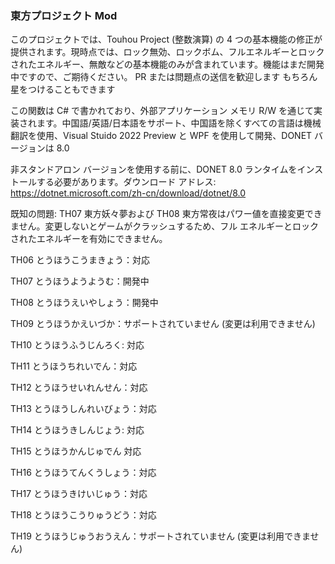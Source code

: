 ### 東方プロジェクト Mod
このプロジェクトでは、Touhou Project (整数演算) の 4 つの基本機能の修正が提供されます。現時点では、ロック無効、ロックボム、フルエネルギーとロックされたエネルギー、無敵などの基本機能のみが含まれています。機能はまだ開発中ですので、ご期待ください。 PR または問題点の送信を歓迎します もちろん星をつけることもできます

この関数は C# で書かれており、外部アプリケーション メモリ R/W を通じて実装されます。中国語/英語/日本語をサポート、中国語を除くすべての言語は機械翻訳を使用、Visual Stuido 2022 Preview と WPF を使用して開発、DONET バージョンは 8.0

非スタンドアロン バージョンを使用する前に、DONET 8.0 ランタイムをインストールする必要があります。ダウンロード アドレス: https://dotnet.microsoft.com/zh-cn/download/dotnet/8.0

既知の問題: TH07 東方妖々夢および TH08 東方常夜はパワー値を直接変更できません。変更しないとゲームがクラッシュするため、フル エネルギーとロックされたエネルギーを有効にできません。

TH06 とうほうこうまきょう：対応

TH07 とうほうようようむ：開発中

TH08 とうほうえいやしょう：開発中

TH09 とうほうかえいづか：サポートされていません (変更は利用できません)

TH10 とうほうふうじんろく: 対応

TH11 とうほうちれいでん：対応

TH12 とうほうせいれんせん：対応

TH13 とうほうしんれいびょう：対応

TH14 とうほうきしんじょう: 対応

TH15 とうほうかんじゅでん 対応

TH16 とうほうてんくうしょう：対応

TH17 とうほうきけいじゅう：対応

TH18 とうほうこうりゅうどう：対応

TH19 とうほうじゅうおうえん：サポートされていません (変更は利用できません)
